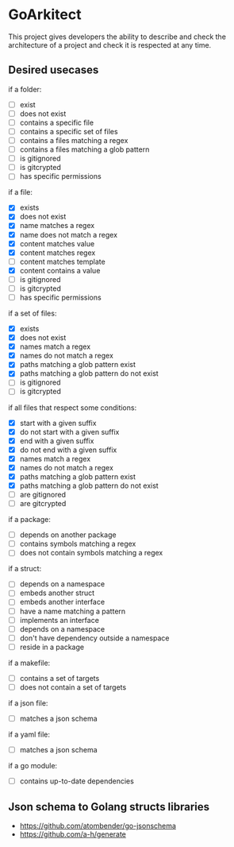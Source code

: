 # GoArkitect

This project gives developers the ability to describe and check the architecture of a project and check it is respected at any time.

## Desired usecases

if a folder:
- [ ] exist
- [ ] does not exist
- [ ] contains a specific file
- [ ] contains a specific set of files
- [ ] contains a files matching a regex
- [ ] contains a files matching a glob pattern
- [ ] is gitignored
- [ ] is gitcrypted
- [ ] has specific permissions

if a file:
- [x] exists
- [x] does not exist
- [x] name matches a regex
- [x] name does not match a regex
- [x] content matches value
- [x] content matches regex
- [ ] content matches template
- [x] content contains a value
- [ ] is gitignored
- [ ] is gitcrypted
- [ ] has specific permissions

if a set of files:
- [x] exists
- [x] does not exist
- [x] names match a regex
- [x] names do not match a regex
- [x] paths matching a glob pattern exist
- [x] paths matching a glob pattern do not exist
- [ ] is gitignored
- [ ] is gitcrypted

if all files that respect some conditions:
- [x] start with a given suffix
- [x] do not start with a given suffix
- [x] end with a given suffix
- [x] do not end with a given suffix
- [x] names match a regex
- [x] names do not match a regex
- [x] paths matching a glob pattern exist
- [x] paths matching a glob pattern do not exist
- [ ] are gitignored
- [ ] are gitcrypted

if a package:
- [ ] depends on another package
- [ ] contains symbols matching a regex
- [ ] does not contain symbols matching a regex

if a struct:
- [ ] depends on a namespace
- [ ] embeds another struct
- [ ] embeds another interface
- [ ] have a name matching a pattern
- [ ] implements an interface
- [ ] depends on a namespace
- [ ] don't have dependency outside a namespace
- [ ] reside in a package

if a makefile:
- [ ] contains a set of targets
- [ ] does not contain a set of targets

if a json file:
- [ ] matches a json schema

if a yaml file:
- [ ] matches a json schema

if a go module:
- [ ] contains up-to-date dependencies

## Json schema to Golang structs libraries

- https://github.com/atombender/go-jsonschema
- https://github.com/a-h/generate
